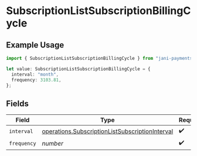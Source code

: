 # SubscriptionListSubscriptionBillingCycle

## Example Usage

```typescript
import { SubscriptionListSubscriptionBillingCycle } from "jani-payments/models/operations";

let value: SubscriptionListSubscriptionBillingCycle = {
  interval: "month",
  frequency: 3103.81,
};
```

## Fields

| Field                                                                                                              | Type                                                                                                               | Required                                                                                                           | Description                                                                                                        |
| ------------------------------------------------------------------------------------------------------------------ | ------------------------------------------------------------------------------------------------------------------ | ------------------------------------------------------------------------------------------------------------------ | ------------------------------------------------------------------------------------------------------------------ |
| `interval`                                                                                                         | [operations.SubscriptionListSubscriptionInterval](../../models/operations/subscriptionlistsubscriptioninterval.md) | :heavy_check_mark:                                                                                                 | N/A                                                                                                                |
| `frequency`                                                                                                        | *number*                                                                                                           | :heavy_check_mark:                                                                                                 | N/A                                                                                                                |
